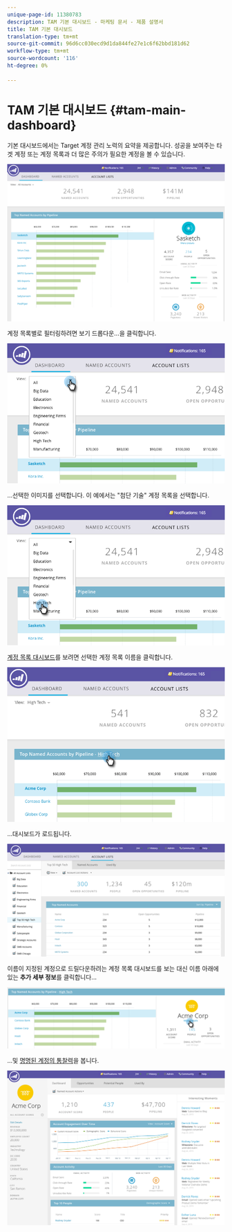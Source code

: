 ```yaml
---
unique-page-id: 11380783
description: TAM 기본 대시보드 - 마케팅 문서 - 제품 설명서
title: TAM 기본 대시보드
translation-type: tm+mt
source-git-commit: 96d6cc030ecd9d1da844fe27e1c6f62bbd181d62
workflow-type: tm+mt
source-wordcount: '116'
ht-degree: 0%

---
```



# TAM 기본 대시보드 {#tam-main-dashboard}

기본 대시보드에서는 Target 계정 관리 노력의 요약을 제공합니다. 성공을 보여주는 타겟 계정 또는 계정 목록과 더 많은 주의가 필요한 계정을 볼 수 있습니다.

![](assets/one.png)

계정 목록별로 필터링하려면 보기 드롭다운...을 클릭합니다.

![](assets/two.png)

...선택한 이미지를 선택합니다. 이 예에서는 &quot;첨단 기술&quot; 계정 목록을 선택합니다.

![](assets/three.png)

[계정 목록 대시보드](/help/marketo/product-docs/target-account-management/measure/account-list-insights.md#account-list-dashboard)를 보려면 선택한 계정 목록 이름을 클릭합니다.

![](assets/four.png)

...대시보드가 로드됩니다.

![](assets/five.png)

이름이 지정된 계정으로 드릴다운하려는 계정 목록 대시보드를 보는 대신 이름 아래에 있는 **추가 세부 정보**&#x200B;를 클릭합니다...

![](assets/six.png)

...및 [명명된 계정의 통찰력](/help/marketo/product-docs/target-account-management/measure/named-account-insights.md)을 봅니다.

![](assets/seven.png)
